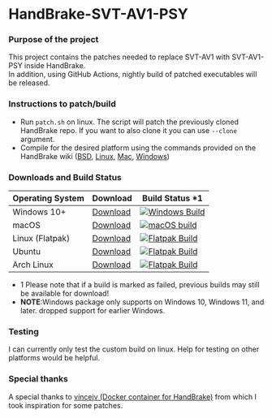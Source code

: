 # HandBrake-SVT-AV1-PSY
### Purpose of the project
This project contains the patches needed to replace SVT-AV1 with SVT-AV1-PSY inside HandBrake.\
In addition, using GitHub Actions, nightly build of patched executables will be released.
### Instructions to patch/build
* Run ```patch.sh``` on linux. The script will patch the previously cloned HandBrake repo. If you want to also clone it you can use ```--clone``` argument.
* Compile for the desired platform using the commands provided on the HandBrake wiki ([BSD](https://handbrake.fr/docs/en/latest/developer/build-bsd.html), [Linux](https://handbrake.fr/docs/en/latest/developer/build-linux.html), [Mac](https://handbrake.fr/docs/en/latest/developer/build-mac.html), [Windows](https://handbrake.fr/docs/en/latest/developer/build-windows.html))
### Downloads and Build Status
| Operating System  | Download        | Build Status *1 |
| ----------------- | --------------- | ------------- |
| Windows 10+       | [Download](https://github.com/kentooo/HandBrake-SVT-AV1-PSY/releases/tag/win) | [![Windows Build](https://github.com/kentooo/HandBrake-SVT-AV1-PSY/actions/workflows/nightly-win.yml/badge.svg)](https://github.com/kentooo/HandBrake-SVT-AV1-PSY/actions/workflows/nightly-win.yml)  |
| macOS             | [Download](https://github.com/kentooo/HandBrake-SVT-AV1-PSY/releases/tag/mac) | [![macOS build](https://github.com/kentooo/HandBrake-SVT-AV1-PSY/actions/workflows/nightly-mac.yml/badge.svg)](https://github.com/kentooo/HandBrake-SVT-AV1-PSY/actions/workflows/nightly-mac.yml)  |
| Linux (Flatpak)   | [Download](https://github.com/kentooo/HandBrake-SVT-AV1-PSY/releases/tag/flatpak) | [![Flatpak Build](https://github.com/kentooo/HandBrake-SVT-AV1-PSY/actions/workflows/nightly-flatpak.yml/badge.svg)](https://github.com/kentooo/HandBrake-SVT-AV1-PSY/actions/workflows/nightly-flatpak.yml) |
| Ubuntu            | [Download](https://github.com/kentooo/HandBrake-SVT-AV1-PSY/releases/tag/ubuntu) | [![Flatpak Build](https://github.com/kentooo/HandBrake-SVT-AV1-PSY/actions/workflows/nightly-ubuntu.yml/badge.svg)](https://github.com/kentooo/HandBrake-SVT-AV1-PSY/actions/workflows/nightly-ubuntu.yml) |
| Arch Linux        | [Download](https://github.com/kentooo/HandBrake-SVT-AV1-PSY/releases/tag/arch) | [![Flatpak Build](https://github.com/kentooo/HandBrake-SVT-AV1-PSY/actions/workflows/nightly-arch.yml/badge.svg)](https://github.com/kentooo/HandBrake-SVT-AV1-PSY/actions/workflows/nightly-arch.yml) |
* 1 Please note that if a build is marked as failed, previous builds may still be available for download!
* **NOTE**:Windows package only supports on Windows 10, Windows 11, and later. dropped support for earlier Windows.
### Testing
I can currently only test the custom build on linux. Help for testing on other platforms would be helpful.
### Special thanks
A special thanks to [vincejv (Docker container for HandBrake)](https://github.com/vincejv/docker-handbrake) from which I took inspiration for some patches.
